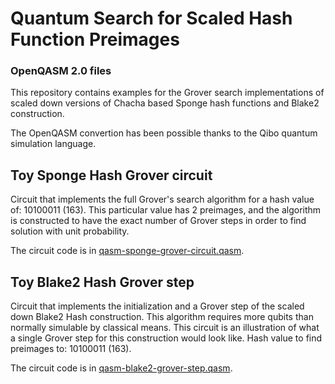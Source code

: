 # Quantum Search for Scaled Hash Function Preimages
### OpenQASM 2.0 files

This repository contains examples for the Grover search implementations of scaled down versions of Chacha based Sponge hash functions and Blake2 construction.

The OpenQASM convertion has been possible thanks to the Qibo quantum simulation language.

## Toy Sponge Hash Grover circuit

Circuit that implements the full Grover's search algorithm for a hash value of: 10100011 (163). This particular value has 2 preimages, and the algorithm is constructed to have the exact number of Grover steps in order to find solution with unit probability. 

The circuit code is in [qasm-sponge-grover-circuit.qasm](https://github.com/Quantum-TII/quantum-search-scaled-hash-preimages/blob/layout/qasm-sponge-grover-circuit.qasm).

## Toy Blake2 Hash Grover step

Circuit that implements the initialization and a Grover step of the scaled down Blake2 Hash construction. This algorithm requires more qubits than normally simulable by classical means. This circuit is an illustration of what a single Grover step for this construction would look like. Hash value to find preimages to: 10100011 (163). 

The circuit code is in [qasm-blake2-grover-step.qasm](https://github.com/Quantum-TII/quantum-search-scaled-hash-preimages/blob/layout/qasm-blake2-grover-step.qasm).
